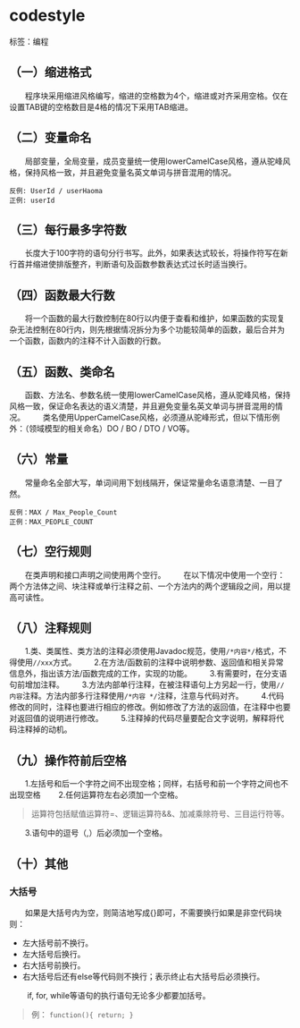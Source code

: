﻿# codestyle

标签：编程


## （一）缩进格式
 &emsp;&emsp;程序块采用缩进风格编写，缩进的空格数为4个，缩进或对齐采用空格。仅在设置TAB键的空格数目是4格的情况下采用TAB缩进。
## （二）变量命名
 &emsp;&emsp;局部变量，全局变量，成员变量统一使用lowerCamelCase风格，遵从驼峰风格，保持风格一致，并且避免变量名英文单词与拼音混用的情况。


    反例: UserId / userHaoma
    正例: userId

## （三）每行最多字符数
 &emsp;&emsp;长度大于100字符的语句分行书写。此外，如果表达式较长，将操作符写在新行首并缩进使排版整齐，判断语句及函数参数表达式过长时适当换行。


## （四）函数最大行数
 &emsp;&emsp;将一个函数的最大行数控制在80行以内便于查看和维护，如果函数的实现复杂无法控制在80行内，则先根据情况拆分为多个功能较简单的函数，最后合并为一个函数，函数内的注释不计入函数的行数。

## （五）函数、类命名
 &emsp;&emsp;函数、方法名、参数名统一使用lowerCamelCase风格，遵从驼峰风格，保持风格一致，保证命名表达的语义清楚，并且避免变量名英文单词与拼音混用的情况。
 &emsp;&emsp;类名使用UpperCamelCase风格，必须遵从驼峰形式，但以下情形例外：（领域模型的相关命名）DO / BO / DTO / VO等。

## （六）常量
 &emsp;&emsp;常量命名全部大写，单词间用下划线隔开，保证常量命名语意清楚、一目了然。

    反例：MAX / Max_People_Count
    正例：MAX_PEOPLE_COUNT

## （七）空行规则
 &emsp;&emsp;在类声明和接口声明之间使用两个空行。
 &emsp;&emsp;在以下情况中使用一个空行：两个方法体之间、块注释或单行注释之前、一个方法内的两个逻辑段之间，用以提高可读性。

## （八）注释规则
 &emsp;&emsp;1.类、类属性、类方法的注释必须使用Javadoc规范，使用`/*内容*/`格式，不得使用`//xxx`方式。
 &emsp;&emsp;2.在方法/函数前的注释中说明参数、返回值和相关异常信息外，指出该方法/函数完成的工作，实现的功能。
 &emsp;&emsp;3.有需要时，在分支语句前增加注释。
 &emsp;&emsp;3.方法内部单行注释，在被注释语句上方另起一行，使用`//内容`注释。方法内部多行注释使用`/*内容 */`注释，注意与代码对齐。
 &emsp;&emsp;4.代码修改的同时，注释也要进行相应的修改。例如修改了方法的返回值，在注释中也要对返回值的说明进行修改。
 &emsp;&emsp;5.注释掉的代码尽量要配合文字说明，解释将代码注释掉的动机。

## （九）操作符前后空格
 &emsp;&emsp;1.左括号和后一个字符之间不出现空格；同样，右括号和前一个字符之间也不出现空格
 &emsp;&emsp;2.任何运算符左右必须加一个空格。

> 运算符包括赋值运算符=、逻辑运算符&&、加减乘除符号、三目运行符等。

&emsp;&emsp;3.语句中的逗号（,）后必须加一个空格。

## （十）其他
### 大括号
&emsp;&emsp;如果是大括号内为空，则简洁地写成{}即可，不需要换行如果是非空代码块则：

 - 左大括号前不换行。
 - 左大括号后换行。
 - 右大括号前换行。
 - 右大括号后还有else等代码则不换行；表示终止右大括号后必须换行。

&emsp;&emsp; if, for, while等语句的执行语句无论多少都要加括号。

> 例：
`function(){
        return;
}`

